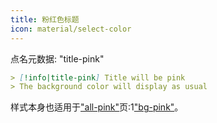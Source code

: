 ```yaml
---
title: 粉红色标题
icon: material/select-color
---
```


点名元数据: "title-pink"

```md
> [!info|title-pink] Title will be pink
> The background color will display as usual
```

样式本身也适用于["all-pink"](../combined-styling/page-6.md)页:1["bg-pink"](../bg-styling/page-6.md)。